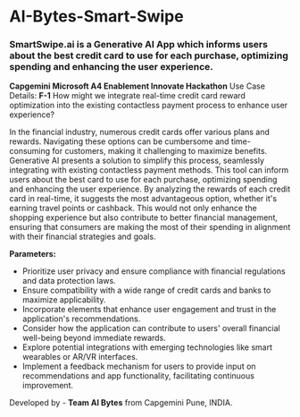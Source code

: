 # AI-Bytes-Smart-Swipe
### **SmartSwipe.ai** is a Generative AI App which informs users about the best credit card to use for each purchase, optimizing spending and enhancing the user experience.

**Capgemini Microsoft A4 Enablement Innovate Hackathon** Use Case Details:
**F-1** How might we integrate real-time credit card reward optimization into the existing contactless payment process to enhance user experience?

In the financial industry, numerous credit cards offer various plans and rewards. Navigating these options can be cumbersome and time-consuming for customers, making it challenging to maximize benefits. Generative AI presents a solution to simplify this process, seamlessly integrating with existing contactless payment methods. This tool can inform users about the best card to use for each purchase, optimizing spending and enhancing the user experience. By analyzing the rewards of each credit card in real-time, it suggests the most advantageous option, whether it's earning travel points or cashback. This would not only enhance the shopping experience but also contribute to better financial management, ensuring that consumers are making the most of their spending in alignment with their financial strategies and goals.

**Parameters:**
- Prioritize user privacy and ensure compliance with financial regulations and data protection laws.
- Ensure compatibility with a wide range of credit cards and banks to maximize applicability.
- Incorporate elements that enhance user engagement and trust in the application's recommendations.
- Consider how the application can contribute to users' overall financial well-being beyond immediate rewards.
- Explore potential integrations with emerging technologies like smart wearables or AR/VR interfaces.
- Implement a feedback mechanism for users to provide input on recommendations and app functionality, facilitating continuous improvement.

Developed by - **Team AI Bytes** from Capgemini Pune, INDIA.
